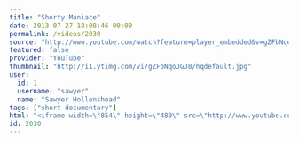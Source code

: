 ```yaml
---
title: "Shorty Maniace"
date: 2013-07-27 18:08:46 00:00
permalink: /videos/2030
source: "http://www.youtube.com/watch?feature=player_embedded&v=gZFbNqoJGJ8#at=21"
featured: false
provider: "YouTube"
thumbnail: "http://i1.ytimg.com/vi/gZFbNqoJGJ8/hqdefault.jpg"
user:
  id: 1
  username: "sawyer"
  name: "Sawyer Hollenshead"
tags: ["short documentary"]
html: "<iframe width=\"854\" height=\"480\" src=\"http://www.youtube.com/embed/gZFbNqoJGJ8?wmode=transparent&feature=oembed\" frameborder=\"0\" allowfullscreen></iframe>"
id: 2030
---
```


